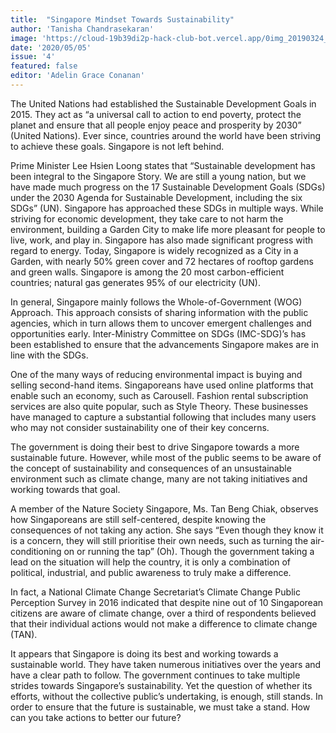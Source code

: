 ```yaml
---
title:  "Singapore Mindset Towards Sustainability"
author: 'Tanisha Chandrasekaran'
image: 'https://cloud-19b39di2p-hack-club-bot.vercel.app/0img_20190324_204735_420.jpg'
date: '2020/05/05'
issue: '4'
featured: false
editor: 'Adelin Grace Conanan'
---
```


The United Nations had established the Sustainable Development Goals in 2015. They act as “a universal call to action to end poverty, protect the planet and ensure that all people enjoy peace and prosperity by 2030” (United Nations). Ever since, countries around the world have been striving to achieve these goals. Singapore is not left behind.

Prime Minister Lee Hsien Loong states that “Sustainable development has been integral to the Singapore Story. We are still a young nation, but we have made much progress on the 17 Sustainable Development Goals (SDGs) under the 2030 Agenda for Sustainable Development, including the six SDGs” (UN). Singapore has approached these SDGs in multiple ways. While striving for economic development, they take care to not harm the environment, building a Garden City to make life more pleasant for people to live, work, and play in. Singapore has also made significant progress with regard to energy. Today, Singapore is widely recognized as a City in a Garden, with nearly 50% green cover and 72 hectares of rooftop gardens and green walls. Singapore is among the 20 most carbon-efficient countries; natural gas generates 95% of our electricity (UN). 

In general, Singapore mainly follows the Whole-of-Government (WOG) Approach. This approach consists of sharing information with the public agencies, which in turn allows them to uncover emergent challenges and opportunities early. Inter-Ministry Committee on SDGs (IMC-SDG)’s has been established to ensure that the advancements Singapore makes are in line with the SDGs.

One of the many ways of reducing environmental impact is buying and selling second-hand items. Singaporeans have used online platforms that enable such an economy, such as Carousell. Fashion rental subscription services are also quite popular, such as Style Theory. These businesses have managed to capture a substantial following that includes many users who may not consider sustainability one of their key concerns.

The government is doing their best to drive Singapore towards a more sustainable future. However, while most of the public seems to be aware of the concept of sustainability and consequences of an unsustainable environment such as climate change, many are not taking initiatives and working towards that goal. 

A member of the Nature Society Singapore, Ms. Tan Beng Chiak, observes how Singaporeans are still self-centered, despite knowing the consequences of not taking any action. She says “Even though they know it is a concern, they will still prioritise their own needs, such as turning the air-conditioning on or running the tap” (Oh). Though the government taking a lead on the situation will help the country, it is only a combination of political, industrial, and public awareness to truly make a difference.

In fact, a National Climate Change Secretariat’s Climate Change Public Perception Survey in 2016 indicated that despite nine out of 10 Singaporean citizens are aware of climate change, over a third of respondents believed that their individual actions would not make a difference to climate change (TAN). 

It appears that Singapore is doing its best and working towards a sustainable world. They have taken numerous initiatives over the years and have a clear path to follow. The government continues to take multiple strides towards Singapore’s sustainability. Yet the question of whether its efforts, without the collective public’s undertaking, is enough, still stands. In order to ensure that the future is sustainable, we must take a stand. How can you take actions to better our future?
